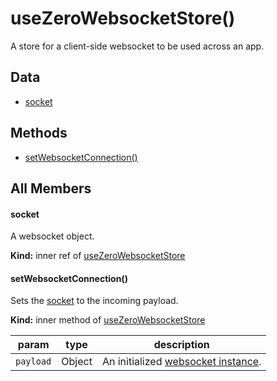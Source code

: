 
# useZeroWebsocketStore()


A store for a client-side websocket to be used across an app.

## Data


 - [socket](#socket)

## Methods


 - [setWebsocketConnection()](#setwebsocketconnection)

## All Members 

#### socket





A websocket object.


**Kind:** inner ref of [useZeroWebsocketStore](#usezerowebsocketstore)

#### setWebsocketConnection()


Sets the [socket](/zero-core/modules/websocket/store#socket) to the incoming payload.


**Kind:** inner method of [useZeroWebsocketStore](#usezerowebsocketstore)

| param | type | description |
| ----- | ---- | ----------- |
| `payload` | Object | An initialized [websocket instance](https://socket.io/docs/v4/client-socket-instance/). |
